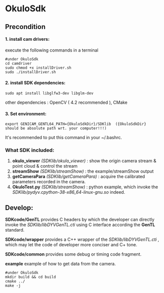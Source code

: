 # OkuloSdk

## Precondition

#### 1. install cam drivers:

execute the following commands in a terminal

```
#under OkuloSdk
cd camdriver
sudo chmod +x installDriver.sh
sudo ./installDriver.sh
```

#### 2. install SDK dependencies: 

```
sudo apt install libglfw3-dev libglm-dev
```

other dependencies : OpenCV ( 4.2 recommended ), CMake

#### 3. Set environment: 

```
export GENICAM_GENTL64_PATH={OkuloSdkDir}/SDKlib  ({OkuloSdkDir} should be absolute path wrt. your computer!!!)
```

It's recommended to put this command in your  ~/.bashrc.

### What SDK included:

1. **okulo_viewer** *(SDKlib/okulo_viewer)* : show the origin camera stream & point cloud & control the stream
2. **streamShow** *(SDKlib/streamShow)* : the example/streamShow output
3. **getCameraPara** *(SDKlib/getCameraPara)* : acquire the calibrated parameters recorded in the camera.
4. **OkuloTest.py** *(SDKlib/streamShow)* : python example, which invoke the *SDKlib/pydyv.cpython-38-x86_64-linux-gnu.so* indeed.



## Develop:

**SDKcode/GenTL** provides C headers by which the developer can directly invoke the *SDKlib/libDYVGenTL.cti*  using  C interface according the **GenTL** standard.

**SDKcode/wrapper** provides a C++ wrapper of the *SDKlib/libDYVGenTL.cti* , which may let the code of developer more conciser and C+ tone.

**SDKcode/common** provides some debug or timing code fragment.

**example** example of how to get data from the camera.

```
#under OkuloSdk
mkdir build && cd build
cmake ../
make -j
```



